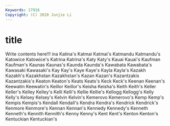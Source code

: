```yaml
---
Keywords: 17916
Copyright: (C) 2020 Junjie Li
---
```


# title

Write contents here!!!
ina 
Katina's 
Katmai 
Katmai's 
Katmandu 
Katmandu's
Katowice 
Katowice's 
Katrina 
Katrina's 
Katy 
Katy's 
Kauai 
Kauai's 
Kaufman 
Kaufman's
Kaunas 
Kaunas's 
Kaunda 
Kaunda's 
Kawabata 
Kawabata's 
Kawasaki 
Kawasaki's 
Kay 
Kay's
Kaye 
Kaye's 
Kayla 
Kayla's 
Kazakh 
Kazakh's 
Kazakhstan 
Kazakhstan's 
Kazan 
Kazan's
Kazantzakis 
Kazantzakis's 
Keaton 
Keaton's 
Keats 
Keats's 
Keck 
Keck's 
Keenan 
Keenan's
Keewatin 
Keewatin's 
Keillor 
Keillor's 
Keisha 
Keisha's 
Keith 
Keith's 
Keller 
Keller's
Kelley 
Kelley's 
Kelli 
Kelli's 
Kellie 
Kellie's 
Kellogg 
Kellogg's 
Kelly 
Kelly's
Kelsey 
Kelsey's 
Kelvin 
Kelvin's 
Kemerovo 
Kemerovo's 
Kemp 
Kemp's 
Kempis 
Kempis's
Kendall 
Kendall's 
Kendra 
Kendra's 
Kendrick 
Kendrick's 
Kenmore 
Kenmore's 
Kennan 
Kennan's
Kennedy 
Kennedy's 
Kenneth 
Kenneth's 
Kennith 
Kennith's 
Kenny 
Kenny's 
Kent 
Kent's
Kenton 
Kenton's 
Kentuckian 
Kentuckian's 
